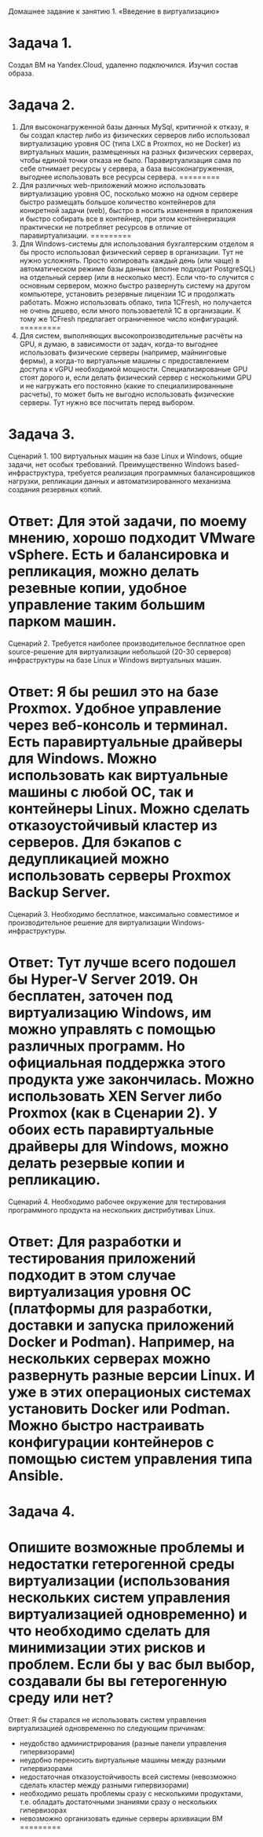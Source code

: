 Домашнее задание к занятию 1. «Введение в виртуализацию»

Задача 1.
=========
Создал ВМ на Yandex.Cloud, удаленно подключился. Изучил состав образа.


Задача 2.
=========
1) Для высоконагруженной базы данных MySql, критичной к отказу, я бы создал кластер либо из физических серверов либо использовал виртуализацию уровня ОС (типа LXC в Proxmox, но не Docker) из виртуальных машин, размещенных на разных физических серверах, чтобы единой точки отказа не было. Паравиртуализация сама по себе отнимает ресурсы у сервера, а база высоконагруженная, выгоднее использовать все ресурсы сервера.
=========
2) Для различных web-приложений можно использовать виртуализацию уровня ОС, посколько можно на одном сервере быстро размещать большое количество контейнеров для конкретной задачи (web), быстро в носить изменения в приложения и быстро собирать все в контейнер, при этом контейнеризация практически не потребляет ресурсов в отличие от паравиртуализации.
=========
3) Для Windows-системы для использования бухгалтерским отделом я бы просто использовал физический сервер в организации. Тут не нужно усложнять. Просто копировать каждый день (или чаще) в автоматическом режиме базы данных (вполне подходит PostgreSQL) на отдельный сервер (или в несколько мест). Если что-то случится с основным сервером, можно быстро развернуть систему на другом компьютере, установить резервные лицензии 1С и продолжать работать. Можно использовать облако, типа 1CFresh, но получается не очень дешево, если много пользоваетелй 1С в организации. К тому же 1CFresh  предлагает ограниченное число конфигураций.
=========
4) Для систем, выполняющих высокопроизводительные расчёты на GPU, я думаю, в зависимости от задач, когда-то выгоднее использовать физические серверы (например, майнинговые фермы), а когда-то виртуальные машины с предоставлением доступа к vGPU необходимой мощности. Специализированые GPU стоят дорого и, если делать физический сервер с несколькими GPU и не нагружать его постоянно (какие то специализированныне расчеты), то может быть не выгодно использовать физические серверы. Тут нужно все посчитать перед выбором.


Задача 3.
=========
Сценарий 1. 100 виртуальных машин на базе Linux и Windows, общие задачи, нет особых требований. Преимущественно Windows based-инфраструктура, требуется реализация программных балансировщиков нагрузки, репликации данных и автоматизированного механизма создания резервных копий.

Ответ: Для этой задачи, по моему мнению, хорошо подходит VMware vSphere. Есть и балансировка и репликация, можно делать резевные копии, удобное управление таким большим парком машин.
=========
Сценарий 2. Требуется наиболее производительное бесплатное open source-решение для виртуализации небольшой (20-30 серверов) инфраструктуры на базе Linux и Windows виртуальных машин.

Ответ: Я бы решил это на базе Proxmox. Удобное управление через веб-консоль и терминал. Есть паравиртуальные драйверы для Windows. Можно использовать как виртуальные машины с любой ОС, так и контейнеры Linux. Можно сделать отказоустойчивый кластер из серверов. Для бэкапов с дедупликацией можно использовать серверы Proxmox Backup Server.
=========
Сценарий 3. Необходимо бесплатное, максимально совместимое и производительное решение для виртуализации Windows-инфраструктуры.

Ответ: Тут лучше всего подошел бы Hyper-V Server 2019. Он бесплатен, заточен под виртуализацию Windows, им можно управлять с помощью различных программ. Но официальная поддержка этого продукта уже закончилась. Можно использовать XEN Server либо Proxmox (как в Сценарии 2). У обоих есть паравиртуальные драйверы для Windows, можно делать резервые копии и репликацию.
=========
Сценарий 4. Необходимо рабочее окружение для тестирования программного продукта на нескольких дистрибутивах Linux.

Ответ: Для разработки и тестирования приложений подходит в этом случае виртуализация уровня ОС (платформы для разработки, доставки и запуска приложений Docker и Podman). Например, на нескольких серверах можно развернуть разные версии Linux. И уже в этих операционых системах установить Docker или Podman. Можно быстро настраивать конфигурации контейнеров с помощью систем управления типа Ansible.
=========


Задача 4.
=========
Опишите возможные проблемы и недостатки гетерогенной среды виртуализации (использования нескольких систем управления виртуализацией одновременно) и что необходимо сделать для минимизации этих рисков и проблем. Если бы у вас был выбор, создавали бы вы гетерогенную среду или нет?
=========
Ответ: Я бы старался не использовать систем управления виртуализацией одновременно по следующим причинам:
- неудобство администрирования (разные панели управления гипервизорами)
- неудобно переносить виртуальные машины между разными гипервизорами
- недостаточная отказоустойчивость всей системы (невозможно сделать кластер между разными гипервизорами)
- необходимо решать проблемы сразу с несколькими продуктами, т.е. обладать достаточными знаниями сразу о нескольких гипервизорах
- невозможно организовать единые серверы архивиации ВМ
=========

